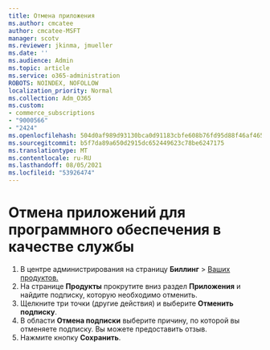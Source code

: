 ```yaml
---
title: Отмена приложения
ms.author: cmcatee
author: cmcatee-MSFT
manager: scotv
ms.reviewer: jkinma, jmueller
ms.date: ''
ms.audience: Admin
ms.topic: article
ms.service: o365-administration
ROBOTS: NOINDEX, NOFOLLOW
localization_priority: Normal
ms.collection: Adm_O365
ms.custom:
- commerce_subscriptions
- "9000566"
- "2424"
ms.openlocfilehash: 504d0af989d93130bca0d91183cbfe608b76fd95d88f46af465e87cff1f052df
ms.sourcegitcommit: b5f7da89a650d2915dc652449623c78be6247175
ms.translationtype: MT
ms.contentlocale: ru-RU
ms.lasthandoff: 08/05/2021
ms.locfileid: "53926474"
---
```

# <a name="how-to-cancel-software-as-a-service-apps"></a>Отмена приложений для программного обеспечения в качестве службы

1. В центре администрирования на страницу **Биллинг**  >  [Ваших продуктов.](https://go.microsoft.com/fwlink/p/?linkid=842054)
2. На странице **Продукты** прокрутите вниз раздел **Приложения** и найдите подписку, которую необходимо отменить. 
3. Щелкните три точки (другие действия) и выберите **Отменить подписку**.
4. В области **Отмена подписки** выберите причину, по которой вы отменяете подписку. Вы можете предоставить отзыв.
5. Нажмите кнопку **Сохранить**.